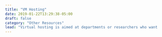 ```yaml
---
title: "VM Hosting"
date: 2019-01-22T13:29:38-05:00
draft: false
category: "Other Resources"
lead: "Virtual hosting is aimed at departments or researchers who want access to a server but don't want to purchase or maintain the hardware. The virtual machines (VMs) can be either Windows or Linux servers. Depending on your needs, we can assist with basic system administration and maintenance."
---
```

